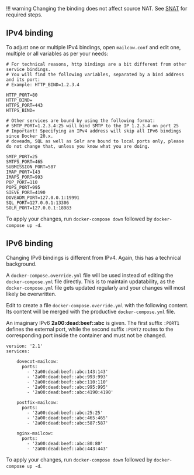 !!! warning
    Changing the binding does not affect source NAT. See [SNAT](https://mailcow.github.io/mailcow-dockerized-docs/firststeps-snat/) for required steps.

## IPv4 binding

To adjust one or multiple IPv4 bindings, open `mailcow.conf` and edit one, multiple or all variables as per your needs:

```
# For technical reasons, http bindings are a bit different from other service bindings.
# You will find the following variables, separated by a bind address and its port:
# Example: HTTP_BIND=1.2.3.4

HTTP_PORT=80
HTTP_BIND=
HTTPS_PORT=443
HTTPS_BIND=

# Other services are bound by using the following format:
# SMTP_PORT=1.2.3.4:25 will bind SMTP to the IP 1.2.3.4 on port 25
# Important! Specifying an IPv4 address will skip all IPv6 bindings since Docker 20.x.
# doveadm, SQL as well as Solr are bound to local ports only, please do not change that, unless you know what you are doing.

SMTP_PORT=25
SMTPS_PORT=465
SUBMISSION_PORT=587
IMAP_PORT=143
IMAPS_PORT=993
POP_PORT=110
POPS_PORT=995
SIEVE_PORT=4190
DOVEADM_PORT=127.0.0.1:19991
SQL_PORT=127.0.0.1:13306
SOLR_PORT=127.0.0.1:18983
```

To apply your changes, run `docker-compose down` followed by `docker-compose up -d`.

## IPv6 binding

Changing IPv6 bindings is different from IPv4. Again, this has a technical background.

A `docker-compose.override.yml` file will be used instead of editing the `docker-compose.yml` file directly. This is to maintain updatability, as the `docker-compose.yml` file gets updated regularly and your changes will most likely be overwritten.

Edit to create a file  `docker-compose.override.yml` with the following content. Its content will be merged with the productive `docker-compose.yml` file.

An imaginary IPv6 **2a00:dead:beef::abc** is given. The first suffix `:PORT1` defines the external port, while the second suffix `:PORT2` routes to the corresponding port inside the container and must not be changed.

```
version: '2.1'
services:

    dovecot-mailcow:
      ports:
        - '2a00:dead:beef::abc:143:143'
        - '2a00:dead:beef::abc:993:993'
        - '2a00:dead:beef::abc:110:110'
        - '2a00:dead:beef::abc:995:995'
        - '2a00:dead:beef::abc:4190:4190'

    postfix-mailcow:
      ports:
        - '2a00:dead:beef::abc:25:25'
        - '2a00:dead:beef::abc:465:465'
        - '2a00:dead:beef::abc:587:587'

    nginx-mailcow:
      ports:
        - '2a00:dead:beef::abc:80:80'
        - '2a00:dead:beef::abc:443:443'
```

To apply your changes, run `docker-compose down` followed by `docker-compose up -d`.
